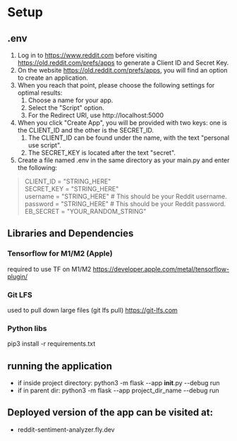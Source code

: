 # Setup

## .env

1. Log in to https://www.reddit.com before visiting https://old.reddit.com/prefs/apps to generate a Client ID and Secret Key.
2. On the website https://old.reddit.com/prefs/apps, you will find an option to create an application.
3. When you reach that point, please choose the following settings for optimal results:
   1.  Choose a name for your app.
   2.  Select the "Script" option.
   3.  For the Redirect URI, use http://localhost:5000
4. When you click "Create App", you will be provided with two keys: one is the CLIENT_ID and the other is the SECRET_ID.
   1. The CLIENT_ID can be found under the name, with the text "personal use script".
   2. The SECRET_KEY is located after the text "secret".
5. Create a file named .env in the same directory as your main.py and enter the following:

>CLIENT_ID = "STRING_HERE" \
SECRET_KEY = "STRING_HERE" \
username = "STRING_HERE"  # This should be your Reddit username. \
password = "STRING_HERE"  # This should be your Reddit password. \
EB_SECRET = "YOUR_RANDOM_STRING"

## Libraries and Dependencies 

### Tensorflow for M1/M2 (Apple)
   required to use TF on M1/M2
   https://developer.apple.com/metal/tensorflow-plugin/

### Git LFS
   used to pull down large files (git lfs pull)
   https://git-lfs.com

### Python libs
   pip3 install -r requirements.txt

## running the application
   - if inside project directory: python3 -m flask --app __init__.py --debug run
   - if in parent dir: python3 -m flask --app project_dir_name --debug run

## Deployed version of the app can be visited at:
   - reddit-sentiment-analyzer.fly.dev